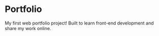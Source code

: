 # Portfolio
My first web portfolio project! Built to learn front-end development and share my work online.
